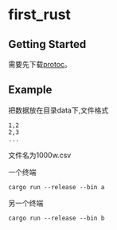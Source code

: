 # first_rust
## Getting Started
需要先下载[protoc](https://github.com/hyperium/tonic?tab=readme-ov-file#dependencies)。

## Example
把数据放在目录data下,文件格式
```
1,2
2,3
...
```
文件名为1000w.csv

一个终端
```
cargo run --release --bin a
```
另一个终端
```
cargo run --release --bin b
```
